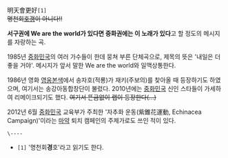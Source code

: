 明天會更好`[1]`  
<del>명천회[호갱](%ED%98%B8%EA%B0%B1.md)이 아니다!!</del>

**서구권에 We are the world가 있다면 중화권에는 이 노래가 있다**고 할 정도의 메시지를 자랑하는 곡.

1985년 [중화민국](%EC%A4%91%ED%99%94%EB%AF%BC%EA%B5%AD.md)의 여러 가수들이 한데 뭉쳐 부른
단체곡으로, 제목의 뜻은 '내일은 더 좋을 거야'. 메시지가 앞서 말한 We are the world와 일맥상통한다.

1986년 영화 [영웅본색](%EC%98%81%EC%9B%85%EB%B3%B8%EC%83%89.md)에서 송자호(적룡)가
재키(주보의)를 찾아올 때 등장하기도 하였으며, 여기서는 송강아동합창단이 불렀다. 2010년에는
[중화민국](%EC%A4%91%ED%99%94%EB%AF%BC%EA%B5%AD.md) 신인 스타들이 가세하여 리메이크되기도 했다.
<del>여기서 뜬금없이 랩이 등장한다(...)</del>

2012년 6월 [중화민국](%EC%A4%91%ED%99%94%EB%AF%BC%EA%B5%AD.md) 교육부가 주최한 '자추화
운동(紫錐花運動, Echinacea Campaign)'이라는 [마약](%EB%A7%88%EC%95%BD.md) 퇴치 캠페인의 주제가로도
쓰인 적이 있다.

`\----`

  * `[1]` '명천회**경**호'라고 읽기도 한다.

